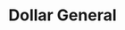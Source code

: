 ---
title: "Dollar General"
url: /farmington/dollar-general-east-20th-street/
shop: variety store
---